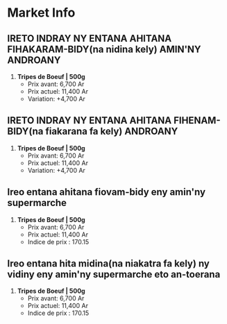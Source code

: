 # Market Info

## IRETO INDRAY NY ENTANA AHITANA FIHAKARAM-BIDY(na nidina kely) AMIN'NY ANDROANY

1. **Tripes de Boeuf | 500g**
   - Prix avant: 6,700 Ar
   - Prix actuel: 11,400 Ar
   - Variation: +4,700 Ar

## IRETO INDRAY NY ENTANA AHITANA FIHENAM-BIDY(na fiakarana fa kely) ANDROANY

1. **Tripes de Boeuf | 500g**
   - Prix avant: 6,700 Ar
   - Prix actuel: 11,400 Ar
   - Variation: +4,700 Ar

## Ireo entana ahitana fiovam-bidy eny amin'ny supermarche

1. **Tripes de Boeuf | 500g**
   - Prix avant: 6,700 Ar
   - Prix actuel: 11,400 Ar
   - Indice de prix : 170.15

## Ireo entana hita midina(na niakatra fa kely) ny vidiny eny amin'ny supermarche eto an-toerana

1. **Tripes de Boeuf | 500g**
   - Prix avant: 6,700 Ar
   - Prix actuel: 11,400 Ar
   - Indice de prix : 170.15

